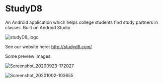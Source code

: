 # StudyD8 
An Android application which helps college students find study partners in classes. Built on Android Studio. 

![studyD8_logo](https://user-images.githubusercontent.com/53447905/102868144-ad145380-43ee-11eb-8ec2-ac766cee2ee4.jpg)


See our website here: http://studyd8.com/

Some preview images:

![Screenshot_20200923-172027](https://user-images.githubusercontent.com/53447905/94087034-8c256d80-fdc1-11ea-9cea-5e854502fb21.png)


![Screenshot_20201002-103655](https://user-images.githubusercontent.com/53447905/94952840-74be4280-049b-11eb-8e84-588784ba471e.png)

